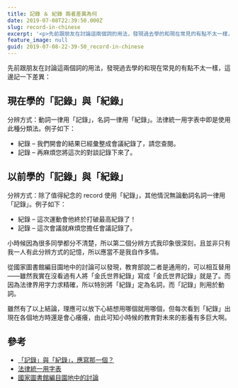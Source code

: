 ```yaml
---
title: 記錄 ＆ 紀錄 兩者差異為何
date: 2019-07-08T22:39:50.000Z
slug: record-in-chinese
excerpt: '<p>先前跟朋友在討論這兩個詞的用法，發現過去學的和現在常見的有點不太一樣，這邊記一下差異： 現在學的「記錄」與「紀&#8230;</p> '
feature_image: null
guid: 2019-07-08-22-39-50_record-in-chinese
---
```

先前跟朋友在討論這兩個詞的用法，發現過去學的和現在常見的有點不太一樣，這邊記一下差異：

現在學的「記錄」與「紀錄」
-------------

分辨方式：動詞一律用「記錄」，名詞一律用「紀錄」。法律統一用字表中即是使用此種分類法。例子如下：

*   紀錄 – 我們開會的結果已經彙整成會議紀錄了，請您查閱。
*   記錄 – 再麻煩您將這次的對談記錄下來了。

以前學的「記錄」與「紀錄」
-------------

分辨方式：除了值得紀念的 record 使用「紀錄」，其他情況無論動詞名詞一律用「記錄」。例子如下：

*   紀錄 – 這次運動會他終於打破最高紀錄了！
*   記錄 – 這次會議就麻煩您擔任會議記錄了。

小時候因為很多同學都分不清楚，所以第二個分辨方式我印象很深刻，且並非只有我一人有此分辨方式的記憶，所以應當不是我自作多情。

從國家圖書館編目園地中的討論可以發現，教育部說二者是通用的，可以相互替用——雖然我實在沒看過有人將「金氏世界紀錄」寫成「金氏世界記錄」就是了。而因為法律界用字力求精確，所以特別將「紀錄」定為名詞，而「記錄」則用於動詞。

雖然有了以上結論，理應可以放下心結想用哪個就用哪個，但每次看到「紀錄」出現在各個地方時還是會心癢癢，由此可知小時候的教育對未來的影養有多巨大啊。

參考
--

*   [「記錄」與「紀錄」，應寫那一個？](http://blog.udn.com/glwang/3121001)
*   [法律統一用字表](https://c.nknu.edu.tw/affair/fckeditor/ckfinder/userfiles/dbhp/files/2_%E6%B3%95%E5%BE%8B%E7%B5%B1%E4%B8%80%E7%94%A8%E5%AD%97%E8%A1%A8.pdf)
*   [國家圖書館編目園地中的討論](http://catweb.ncl.edu.tw/portal_e2_page.php?button_num=&folder_id=4&cnt_id=1793)
